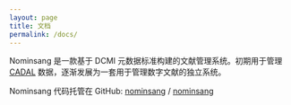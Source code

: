 ```yaml
---
layout: page
title: 文档
permalink: /docs/
---
```


Nominsang 是一款基于 DCMI 元数据标准构建的文献管理系统。初期用于管理 [CADAL](https://cadal.cn/) 数据，逐渐发展为一套用于管理数字文献的独立系统。 

Nominsang 代码托管在 GitHub:
[nominsang][nominsang组织] /
[nominsang](https://github.com/nominsang/nominsang)


[Nominsang组织]: https://github.com/nominsang
